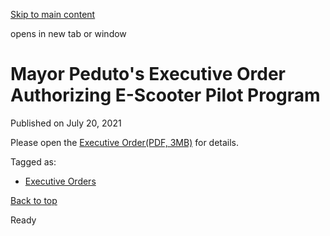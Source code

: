[Skip to main content](https://www.pittsburghpa.gov/City-Government/Mayor/Executive-Orders/Mayor-Peduto-Issues-Executive-Order-Authorizing-E-Scooter-Pilot-Program#main-content)

opens in new tab or window

# Mayor Peduto's Executive Order Authorizing E-Scooter Pilot Program

Published on July 20, 2021

Please open the [Executive Order(PDF, 3MB)](https://www.pittsburghpa.gov/files/assets/city/v/1/mayor/documents/executive-orders/15591_executive_order_authorization_for_a_low-speed_electric_scooter_pilot_in_the_city_of_pittsburgh.pdf) for details.

Tagged as:

- [Executive Orders](https://www.pittsburghpa.gov/News-articles?dlv_OC%20CL%20City%20News%20Listing=(dd_OC%20News%20Categories=Executive%20Orders))

[Back to top](https://www.pittsburghpa.gov/City-Government/Mayor/Executive-Orders/Mayor-Peduto-Issues-Executive-Order-Authorizing-E-Scooter-Pilot-Program#body-top)

Ready
